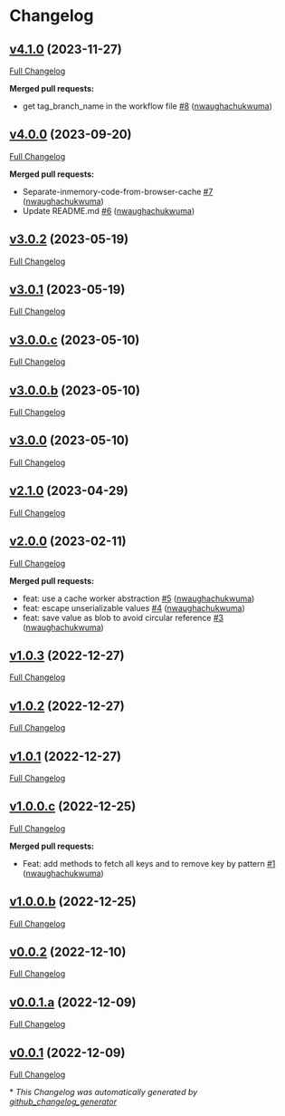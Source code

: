 # Changelog

## [v4.1.0](https://github.com/nwaughachukwuma/keyv-cache/tree/v4.1.0) (2023-11-27)

[Full Changelog](https://github.com/nwaughachukwuma/keyv-cache/compare/v4.0.0...v4.1.0)

**Merged pull requests:**

- get tag\_branch\_name in the workflow file [\#8](https://github.com/nwaughachukwuma/keyv-cache/pull/8) ([nwaughachukwuma](https://github.com/nwaughachukwuma))

## [v4.0.0](https://github.com/nwaughachukwuma/keyv-cache/tree/v4.0.0) (2023-09-20)

[Full Changelog](https://github.com/nwaughachukwuma/keyv-cache/compare/v3.0.2...v4.0.0)

**Merged pull requests:**

- Separate-inmemory-code-from-browser-cache [\#7](https://github.com/nwaughachukwuma/keyv-cache/pull/7) ([nwaughachukwuma](https://github.com/nwaughachukwuma))
- Update README.md [\#6](https://github.com/nwaughachukwuma/keyv-cache/pull/6) ([nwaughachukwuma](https://github.com/nwaughachukwuma))

## [v3.0.2](https://github.com/nwaughachukwuma/keyv-cache/tree/v3.0.2) (2023-05-19)

[Full Changelog](https://github.com/nwaughachukwuma/keyv-cache/compare/v3.0.1...v3.0.2)

## [v3.0.1](https://github.com/nwaughachukwuma/keyv-cache/tree/v3.0.1) (2023-05-19)

[Full Changelog](https://github.com/nwaughachukwuma/keyv-cache/compare/v3.0.0.c...v3.0.1)

## [v3.0.0.c](https://github.com/nwaughachukwuma/keyv-cache/tree/v3.0.0.c) (2023-05-10)

[Full Changelog](https://github.com/nwaughachukwuma/keyv-cache/compare/v3.0.0.b...v3.0.0.c)

## [v3.0.0.b](https://github.com/nwaughachukwuma/keyv-cache/tree/v3.0.0.b) (2023-05-10)

[Full Changelog](https://github.com/nwaughachukwuma/keyv-cache/compare/v3.0.0...v3.0.0.b)

## [v3.0.0](https://github.com/nwaughachukwuma/keyv-cache/tree/v3.0.0) (2023-05-10)

[Full Changelog](https://github.com/nwaughachukwuma/keyv-cache/compare/v2.1.0...v3.0.0)

## [v2.1.0](https://github.com/nwaughachukwuma/keyv-cache/tree/v2.1.0) (2023-04-29)

[Full Changelog](https://github.com/nwaughachukwuma/keyv-cache/compare/v2.0.0...v2.1.0)

## [v2.0.0](https://github.com/nwaughachukwuma/keyv-cache/tree/v2.0.0) (2023-02-11)

[Full Changelog](https://github.com/nwaughachukwuma/keyv-cache/compare/v1.0.3...v2.0.0)

**Merged pull requests:**

- feat: use a cache worker abstraction [\#5](https://github.com/nwaughachukwuma/keyv-cache/pull/5) ([nwaughachukwuma](https://github.com/nwaughachukwuma))
- feat: escape unserializable values [\#4](https://github.com/nwaughachukwuma/keyv-cache/pull/4) ([nwaughachukwuma](https://github.com/nwaughachukwuma))
- feat: save value as blob to avoid circular reference [\#3](https://github.com/nwaughachukwuma/keyv-cache/pull/3) ([nwaughachukwuma](https://github.com/nwaughachukwuma))

## [v1.0.3](https://github.com/nwaughachukwuma/keyv-cache/tree/v1.0.3) (2022-12-27)

[Full Changelog](https://github.com/nwaughachukwuma/keyv-cache/compare/v1.0.2...v1.0.3)

## [v1.0.2](https://github.com/nwaughachukwuma/keyv-cache/tree/v1.0.2) (2022-12-27)

[Full Changelog](https://github.com/nwaughachukwuma/keyv-cache/compare/v1.0.1...v1.0.2)

## [v1.0.1](https://github.com/nwaughachukwuma/keyv-cache/tree/v1.0.1) (2022-12-27)

[Full Changelog](https://github.com/nwaughachukwuma/keyv-cache/compare/v1.0.0.c...v1.0.1)

## [v1.0.0.c](https://github.com/nwaughachukwuma/keyv-cache/tree/v1.0.0.c) (2022-12-25)

[Full Changelog](https://github.com/nwaughachukwuma/keyv-cache/compare/v1.0.0.b...v1.0.0.c)

**Merged pull requests:**

- Feat: add methods to fetch all keys and to remove key by pattern [\#1](https://github.com/nwaughachukwuma/keyv-cache/pull/1) ([nwaughachukwuma](https://github.com/nwaughachukwuma))

## [v1.0.0.b](https://github.com/nwaughachukwuma/keyv-cache/tree/v1.0.0.b) (2022-12-25)

[Full Changelog](https://github.com/nwaughachukwuma/keyv-cache/compare/v0.0.2...v1.0.0.b)

## [v0.0.2](https://github.com/nwaughachukwuma/keyv-cache/tree/v0.0.2) (2022-12-10)

[Full Changelog](https://github.com/nwaughachukwuma/keyv-cache/compare/v0.0.1.a...v0.0.2)

## [v0.0.1.a](https://github.com/nwaughachukwuma/keyv-cache/tree/v0.0.1.a) (2022-12-09)

[Full Changelog](https://github.com/nwaughachukwuma/keyv-cache/compare/v0.0.1...v0.0.1.a)

## [v0.0.1](https://github.com/nwaughachukwuma/keyv-cache/tree/v0.0.1) (2022-12-09)

[Full Changelog](https://github.com/nwaughachukwuma/keyv-cache/compare/50b4643b8a526a848ae458d27fc65c9dc96b4fbd...v0.0.1)



\* *This Changelog was automatically generated by [github_changelog_generator](https://github.com/github-changelog-generator/github-changelog-generator)*
